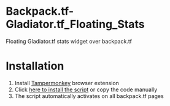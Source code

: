 # Backpack.tf-Gladiator.tf_Floating_Stats
Floating Gladiator.tf stats widget over backpack.tf
# Installation
1. Install <a href="https://www.tampermonkey.net/" target="_blank" rel="noopener noreferrer">Tampermonkey</a> browser extension
2. Click <a href="https://www.tampermonkey.net/" target="_blank" rel="noopener noreferrer"> here to install the script</a> or copy the code manually
3. The script automatically activates on all backpack.tf pages

